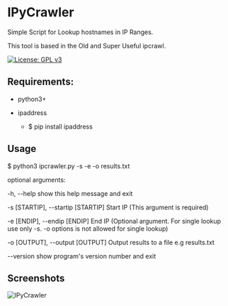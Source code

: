 # IPyCrawler

Simple Script for Lookup hostnames in IP Ranges.

This tool is based in the Old and Super Useful ipcrawl.

[![License: GPL v3](https://img.shields.io/badge/License-GPL%20v3-blue.svg)](http://www.gnu.org/licenses/gpl-3.0)

## Requirements:

- python3+
- ipaddress
  
  * $ pip install ipaddress

## Usage

$ python3 ipcrawler.py -s <startip> -e <endip> -o results.txt

optional arguments:

  -h, --help            show this help message and exit
  
  -s [STARTIP], --startip [STARTIP] Start IP (This argument is required)
  
  -e [ENDIP], --endip [ENDIP] End IP (Optional argument. For single lookup use only -s. -o options is not allowed for single lookup)
  
  -o [OUTPUT], --output [OUTPUT] Output results to a file e.g results.txt
  
  --version             show program's version number and exit

## Screenshots

![IPyCrawler](https://imgur.com/N2tHobe.jpg)
